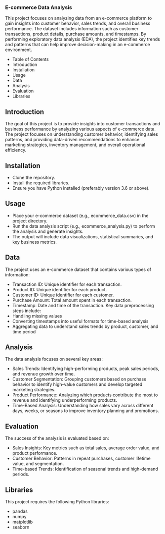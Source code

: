 ### E-commerce Data Analysis
This project focuses on analyzing data from an e-commerce platform to gain insights into customer behavior, sales trends, and overall business performance. The dataset includes information such as customer transactions, product details, purchase amounts, and timestamps. By performing exploratory data analysis (EDA), the project identifies key trends and patterns that can help improve decision-making in an e-commerce environment.
- Table of Contents
- Introduction
- Installation
- Usage
- Data
- Analysis
- Evaluation
- Libraries
## Introduction
The goal of this project is to provide insights into customer transactions and business performance by analyzing various aspects of e-commerce data. The project focuses on understanding customer behavior, identifying sales patterns, and providing data-driven recommendations to enhance marketing strategies, inventory management, and overall operational efficiency.
## Installation
- Clone the repository.
- Install the required libraries.
- Ensure you have Python installed (preferably version 3.6 or above).
## Usage
- Place your e-commerce dataset (e.g., ecommerce_data.csv) in the project directory.
- Run the data analysis script (e.g., ecommerce_analysis.py) to perform the analysis and generate insights.
- The output will include data visualizations, statistical summaries, and key business metrics.
## Data
The project uses an e-commerce dataset that contains various types of information:
- Transaction ID: Unique identifier for each transaction.
- Product ID: Unique identifier for each product.
- Customer ID: Unique identifier for each customer.
- Purchase Amount: Total amount spent in each transaction.
- Timestamp: Date and time of the transaction.
Key data preprocessing steps include:
- Handling missing values
- Converting timestamps into useful formats for time-based analysis
- Aggregating data to understand sales trends by product, customer, and time period
## Analysis
The data analysis focuses on several key areas:
- Sales Trends: Identifying high-performing products, peak sales periods, and revenue growth over time.
- Customer Segmentation: Grouping customers based on purchase behavior to identify high-value customers and develop targeted marketing strategies.
- Product Performance: Analyzing which products contribute the most to revenue and identifying underperforming products.
- Time-Based Analysis: Understanding how sales vary across different days, weeks, or seasons to improve inventory planning and promotions.
## Evaluation
The success of the analysis is evaluated based on:
- Sales Insights: Key metrics such as total sales, average order value, and product performance.
- Customer Behavior: Patterns in repeat purchases, customer lifetime value, and segmentation.
- Time-based Trends: Identification of seasonal trends and high-demand periods.
## Libraries
This project requires the following Python libraries:
- pandas
- numpy
- matplotlib
- seaborn
